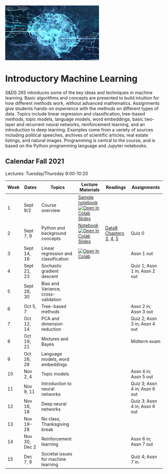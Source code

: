 <link rel="stylesheet" href="theme/css/main.css" />
<link rel="shortcut icon" type="image/x-icon" href="favicon.ico">

![neuro-datascience](./data-neuroscience.jpg)


Introductory Machine Learning
====

S&DS 265 introduces some of the key ideas and techniques in machine learning. Basic algorithms and concepts are presented to build intuition for how different methods work, without advanced mathematics. Assignments give students hands-on experience with the methods on different types of data. Topics include linear regression and classification, tree-based methods, topic models, language models, word embeddings, basic two-layer and recurrent neural networks, reinforcement learning, and an introduction to deep learning. Examples come from a variety of sources including political speeches, archives of scientific articles, real estate listings, and natural images. Programming is central to the course, and is based on the Python programming language and Jupyter notebooks.

Calendar Fall 2021
---
Lectures: Tuesday/Thursday 9:00-10:20



 Week | Dates |  Topics | Lecture Materials | Readings | Assignments
----------- | ----------- | ------------- | ------------ | ------------- | -----------
1 | Sept 9/2 |     Course overview | [Sample notebook](https://github.com/YData123/sds123-sp21/raw/main/demos/lec01.zip) [![Open In Colab](https://colab.research.google.com/assets/colab-badge.svg)](https://colab.research.google.com/github/YData123/sds123-sp21/blob/master/demos/lec01/lec01.ipynb) <br> [Slides](https://github.com/YData123/sds123-sp21/raw/main/lectures/ydata_lecture_01.pdf) |
2 | Sept 7, 9 |    Python and background concepts | [Notebook](https://github.com/YData123/sds123-sp21/raw/main/demos/lec01.zip) [![Open In Colab](https://colab.research.google.com/assets/colab-badge.svg)](https://colab.research.google.com/github/YData123/sds123-sp21/blob/master/demos/lec01/lec01.ipynb) [Slides](https://github.com/YData123/sds123-sp21/raw/main/lectures/ydata_lecture_01.pdf) | [Data8 Chapters 3](https://www.inferentialthinking.com/chapters/03/programming-in-python.html), [4](https://www.inferentialthinking.com/chapters/04/Data_Types.html), [5](https://www.inferentialthinking.com/chapters/05/Sequences.html) | Quiz 0
3 | Sept 14, 16 | Linear regression and classification | [![Open In Colab](https://colab.research.google.com/assets/colab-badge.svg)](https://colab.research.google.com/github/YData123/sds123-sp21/blob/master/demos/classification/classification-examples.ipynb) |  | Assn 1 out
4 | Sept 21, 23 | Sochastic gradient descent | |  | Quiz 1; Assn 1 in; Assn 2 out
5 | Sept 28, 30 | Bias and Variance, cross-validation | |  |
6 | Oct 5, 7 | Tree-based methods | |  | Assn 2 in; Assn 3 out
7 | Oct 12, 14 | PCA and dimension reduction | |  | Quiz 2; Assn 3 in; Assn 4 out
8 | Oct 19, 21 | Mixtures and Bayes | |  | Midterm exam
9 | Oct 26, 28 | Language models, word embeddings | |  |
10 | Nov 2, 4 | Topic models | |  |  Assn 4 in; Assn 5 out
11 | Nov 9, 11 | Introduction to neural networks | |  |  Quiz 3; Assn 4 in; Assn 6 out
12 | Nov 16, 18 | Deep neural networks | |  |  Quiz 3; Assn 4 in; Assn 6 out
13 | Nov 19-28 | No class, Thanksgiving break | |  |  
14 | Nov 30, Dec 2 | Reinforcement learning | |  |  Assn 6 in; Assn 7 out
15 | Dec 7, 9 | Societal issues for machine learning | |  |  Quiz 4; Assn 7 in
